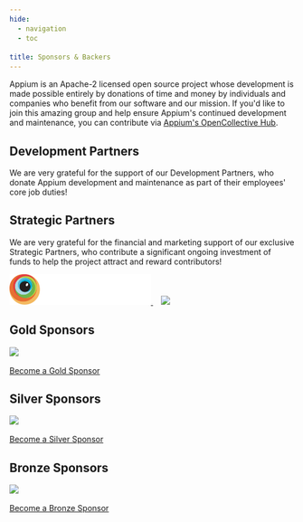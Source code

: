 ```yaml
---
hide:
  - navigation
  - toc

title: Sponsors & Backers
---
```


<style>
  .appium-sponsor-thanks { display: none; }
</style>

Appium is an Apache-2 licensed open source project whose development is made possible entirely by
donations of time and money by individuals and companies who benefit from our software and our
mission. If you'd like to join this amazing group and help ensure Appium's continued development
and maintenance, you can contribute via [Appium's OpenCollective
Hub](https://opencollective.com/appium).

## Development Partners

We are very grateful for the support of our Development Partners, who donate Appium development and
maintenance as part of their employees' core job duties!

## Strategic Partners

We are very grateful for the financial and marketing support of our exclusive Strategic Partners,
who contribute a significant ongoing investment of funds to help the project attract and reward
contributors!

<a href="https://www.browserstack.com/browserstack-appium?utm_campaigncode=701OW00000AoUTQYA3&utm_medium=partnered&utm_source=appium">
  <picture>
    <source srcset="../assets/images/sponsor-logo-browserstack-dark.png" media="(prefers-color-scheme: dark)"/>
    <source srcset="../assets/images/sponsor-logo-browserstack-light.png" media="(prefers-color-scheme: light)"/>
    <img src="../assets/images/sponsor-logo-browserstack-dark.png" width="250" alt="Browserstack"/>
  </picture>
</a>
<a style="padding-left: 1em" href="https://saucelabs.com/resources/blog/appium-strategic-partner" target="_blank"><img src="../assets/images/sponsor-logo-sauce.png" width="250"/></a>

## Gold Sponsors

<a href="https://opencollective.com/appium" target="_blank"><img src="https://opencollective.com/appium/tiers/gold-sponsor.svg?avatarHeight=100&button=false&random=1"/></a>

[Become a Gold Sponsor](https://opencollective.com/appium/contribute/gold-sponsor-72877/checkout?interval=month&amount=500&contributeAs=me)

## Silver Sponsors

<a href="https://opencollective.com/appium" target="_blank"><img src="https://opencollective.com/appium/tiers/silver-sponsor.svg?avatarHeight=80&button=false&random=1"/></a>

[Become a Silver Sponsor](https://opencollective.com/appium/contribute/silver-sponsor-72876/checkout?interval=month&amount=250&contributeAs=me)

## Bronze Sponsors

<a href="https://opencollective.com/appium" target="_blank"><img src="https://opencollective.com/appium/tiers/sponsors.svg?avatarHeight=60&button=false&random=1"/></a>

[Become a Bronze Sponsor](https://opencollective.com/appium/contribute/sponsors-70690/checkout?interval=month&amount=100&contributeAs=me)
